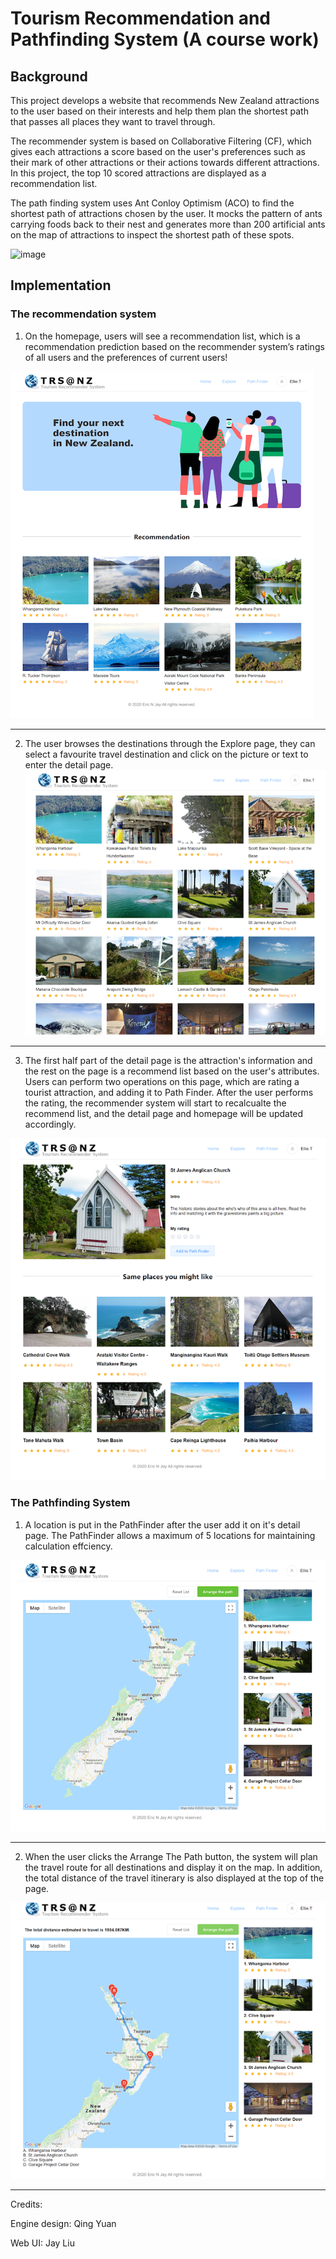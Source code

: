 # Tourism Recommendation and Pathfinding System (A course work)
## Background
This project develops a website that recommends New Zealand attractions to the user based on their interests and help them plan the shortest path that passes all places they want to travel through. 

The recommender system is based on Collaborative Filtering (CF), which gives each attractions a score based on the user's preferences such as their mark of other attractions or their actions towards different attractions. In this project, the top 10 scored attractions are displayed as a recommendation list.

The path finding system uses Ant Conloy Optimism (ACO) to find the shortest path of attractions chosen by the user. It mocks the pattern of ants carrying foods back to their nest and generates more than 200 artificial ants on the map of attractions to inspect the shortest path of these spots.

![image](https://user-images.githubusercontent.com/18132007/126140355-2929ae38-b4c7-403f-babf-8d8a1af13a72.png)

## Implementation

### The recommendation system
1. On the homepage, users will see a recommendation list, which is a recommendation prediction based on the recommender system’s ratings of all users and the preferences of current users!

![homepage](https://github.com/Eric0625/TourismRecommendation/blob/main/pictures/Home.png "The home page")
***
2. The user browses the destinations through the Explore page, they can select a favourite travel destination and click on the picture or text to enter the detail page.
![AttractionList](https://github.com/Eric0625/TourismRecommendation/blob/main/pictures/AttractionList.png "AttractionList page")
***
3. The first half part of the detail page is the attraction's information and the rest on the page is a recommend list based on the user's attributes.  Users can perform two operations on this page, which are rating a tourist attraction, and adding it to Path Finder. After the user performs the rating, the recommender system will start to recalcualte the recommend list, and the detail page and homepage will be updated accordingly.

![AttractionList](https://github.com/Eric0625/TourismRecommendation/blob/main/pictures/Recommendations.png "Details and recommendations page")

### The Pathfinding System
1. A location is put in the PathFinder after the user add it on it's detail page. The PathFinder allows a maximum of 5 locations for maintaining calculation effciency.

![AttractionList](https://github.com/Eric0625/TourismRecommendation/blob/main/pictures/PathFinder.png "PathFinder page")
***
2. When the user clicks the Arrange The Path button, the system will plan the travel route for all destinations and display it on the map. In addition, the total distance of the travel itinerary is also displayed at the top of the page.

![AttractionList](https://github.com/Eric0625/TourismRecommendation/blob/main/pictures/PathofResult.png "PathFinding result page")

***
Credits:

Engine design: Qing Yuan

Web UI: Jay Liu
